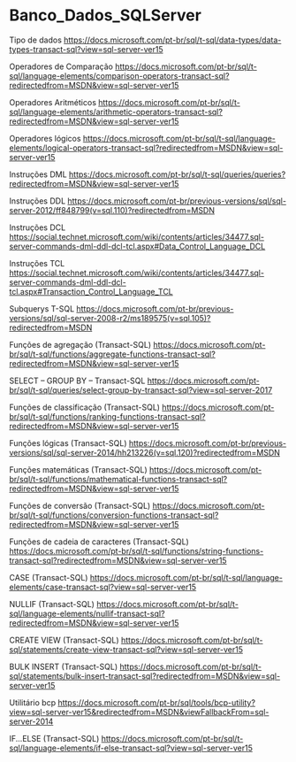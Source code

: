 # Banco_Dados_SQLServer

Tipo de dados
https://docs.microsoft.com/pt-br/sql/t-sql/data-types/data-types-transact-sql?view=sql-server-ver15

Operadores de Comparação 
https://docs.microsoft.com/pt-br/sql/t-sql/language-elements/comparison-operators-transact-sql?redirectedfrom=MSDN&view=sql-server-ver15

Operadores Aritméticos
https://docs.microsoft.com/pt-br/sql/t-sql/language-elements/arithmetic-operators-transact-sql?redirectedfrom=MSDN&view=sql-server-ver15

Operadores lógicos
https://docs.microsoft.com/pt-br/sql/t-sql/language-elements/logical-operators-transact-sql?redirectedfrom=MSDN&view=sql-server-ver15

Instruções DML
https://docs.microsoft.com/pt-br/sql/t-sql/queries/queries?redirectedfrom=MSDN&view=sql-server-ver15

Instruções DDL
https://docs.microsoft.com/pt-br/previous-versions/sql/sql-server-2012/ff848799(v=sql.110)?redirectedfrom=MSDN

Instruções DCL
https://social.technet.microsoft.com/wiki/contents/articles/34477.sql-server-commands-dml-ddl-dcl-tcl.aspx#Data_Control_Language_DCL

Instruções TCL
https://social.technet.microsoft.com/wiki/contents/articles/34477.sql-server-commands-dml-ddl-dcl-tcl.aspx#Transaction_Control_Language_TCL

Subquerys T-SQL
https://docs.microsoft.com/pt-br/previous-versions/sql/sql-server-2008-r2/ms189575(v=sql.105)?redirectedfrom=MSDN

Funções de agregação (Transact-SQL)
https://docs.microsoft.com/pt-br/sql/t-sql/functions/aggregate-functions-transact-sql?redirectedfrom=MSDN&view=sql-server-ver15

SELECT – GROUP BY – Transact-SQL
https://docs.microsoft.com/pt-br/sql/t-sql/queries/select-group-by-transact-sql?view=sql-server-2017

Funções de classificação (Transact-SQL)
https://docs.microsoft.com/pt-br/sql/t-sql/functions/ranking-functions-transact-sql?redirectedfrom=MSDN&view=sql-server-ver15

Funções lógicas (Transact-SQL)
https://docs.microsoft.com/pt-br/previous-versions/sql/sql-server-2014/hh213226(v=sql.120)?redirectedfrom=MSDN

Funções matemáticas (Transact-SQL)
https://docs.microsoft.com/pt-br/sql/t-sql/functions/mathematical-functions-transact-sql?redirectedfrom=MSDN&view=sql-server-ver15

Funções de conversão (Transact-SQL)
https://docs.microsoft.com/pt-br/sql/t-sql/functions/conversion-functions-transact-sql?redirectedfrom=MSDN&view=sql-server-ver15

Funções de cadeia de caracteres (Transact-SQL)
https://docs.microsoft.com/pt-br/sql/t-sql/functions/string-functions-transact-sql?redirectedfrom=MSDN&view=sql-server-ver15

CASE (Transact-SQL)
https://docs.microsoft.com/pt-br/sql/t-sql/language-elements/case-transact-sql?view=sql-server-ver15

NULLIF (Transact-SQL)
https://docs.microsoft.com/pt-br/sql/t-sql/language-elements/nullif-transact-sql?redirectedfrom=MSDN&view=sql-server-ver15

CREATE VIEW (Transact-SQL)
https://docs.microsoft.com/pt-br/sql/t-sql/statements/create-view-transact-sql?view=sql-server-ver15

BULK INSERT (Transact-SQL)
https://docs.microsoft.com/pt-br/sql/t-sql/statements/bulk-insert-transact-sql?redirectedfrom=MSDN&view=sql-server-ver15

Utilitário bcp
https://docs.microsoft.com/pt-br/sql/tools/bcp-utility?view=sql-server-ver15&redirectedfrom=MSDN&viewFallbackFrom=sql-server-2014

IF...ELSE (Transact-SQL)
https://docs.microsoft.com/pt-br/sql/t-sql/language-elements/if-else-transact-sql?view=sql-server-ver15


